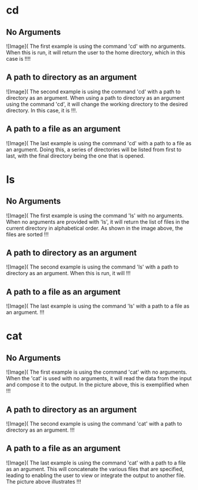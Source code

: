 # cd
## No Arguments
![Image](
The first example is using the command 'cd' with no arguments. When this is run, it will return the user to the home directory, which in this case is !!!!

## A path to directory as an argument
![Image](
The second example is using the command 'cd' with a path to directory as an argument. When using a path to directory as an argument using the command 'cd', it will change the working directory to the desired directory. In this case, it is !!!. 

## A path to a file as an argument
![Image](
The last example is using the command 'cd' with a path to a file as an argument. Doing this, a series of directories will be listed from first to last, with the final directory being the one that is opened.

# ls
## No Arguments
![Image](
The first example is using the command 'ls' with no arguments. When no arguments are provided with 'ls', it will return the list of files in the current directory in alphabetical order. As shown in the image above, the files are sorted !!!

## A path to directory as an argument
![Image](
The second example is using the command 'ls' with a path to directory as an argument. When this is run, it will !!!

## A path to a file as an argument
![Image](
The last example is using the command 'ls' with a path to a file as an argument.  !!!

# cat
## No Arguments
![Image](
The first example is using the command 'cat' with no arguments. When the 'cat' is used with no arguments, it will read the data from the input and compose it to the output. In the picture above, this is exemplified when !!!

## A path to directory as an argument
![Image](
The second example is using the command 'cat' with a path to directory as an argument. !!!

## A path to a file as an argument
![Image](
The last example is using the command 'cat' with a path to a file as an argument. This will concatenate the various files that are specified, leading to enabling the user to view or integrate the output to another file. The picture above illustrates !!!
